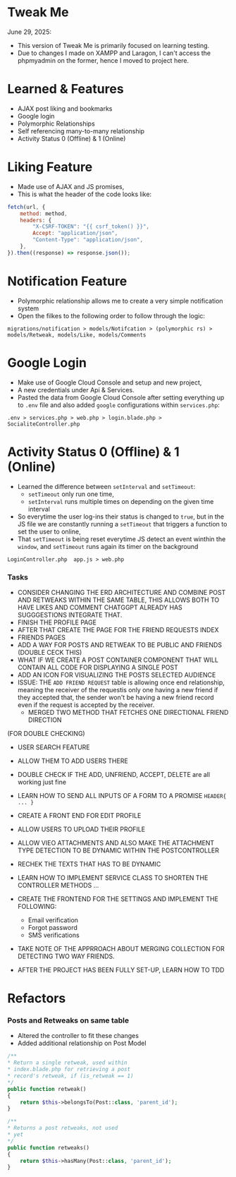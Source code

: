 # Tweak Me
June 29, 2025:
-   This version of Tweak Me is primarily focused on learning testing.
-   Due to changes I made on XAMPP and Laragon, I can't access the phpmyadmin on the former, hence I moved to project here.

# Learned & Features
-   AJAX post liking and bookmarks
-   Google login
-   Polymorphic Relationships
-   Self referencing many-to-many relationship
-   Activity Status 0 (Offline) & 1 (Online) 

# Liking Feature

-   Made use of AJAX and JS promises, <br>
-   This is what the header of the code looks like:

```js
fetch(url, {
    method: method,
    headers: {
        "X-CSRF-TOKEN": "{{ csrf_token() }}",
        Accept: "application/json",
        "Content-Type": "application/json",
    },
}).then((response) => response.json());
```

# Notification Feature

-   Polymorphic relationship allows me to create a very simple notification system
-   Open the filkes to the following order to follow through the logic:

```
migrations/notification > models/Notifcation > (polymorphic rs) > models/Retweak, models/Like, models/Comments
```

# Google Login

-   Make use of Google Cloud Console and setup and new project,
-   A new credentials under Api & Services.
-   Pasted the data from Google Cloud Console after setting everything up to `.env` file and also added `google` configurations within `services.php`:

```
.env > services.php > web.php > login.blade.php > SocialiteController.php
```

# Activity Status 0 (Offline) & 1 (Online)
-   Learned the difference between `setInterval` and `setTimeout`:
    - `setTimeout` only run one time,
    - `setInterval` runs multiple times on depending on the given time interval
- So everytime the user log-ins their status is changed to `true`, but in the JS file we are constantly running a `setTimeout` that triggers a function to set the user to online,
- That `setTimeout` is being reset everytime JS detect an event winthin the `window`, and `setTimeout` runs again its timer on the background
```
LoginController.php  app.js > web.php
```

### Tasks
-   CONSIDER CHANGING THE ERD ARCHITECTURE AND COMBINE POST AND RETWEAKS WITHIN THE SAME TABLE, THIS ALLOWS BOTH TO HAVE LIKES AND COMMENT CHATGGPT ALREADY HAS SUGGGESTIONS INTEGRATE THAT.
-   FINISH THE PROFILE PAGE
-   AFTER THAT CREATE THE PAGE FOR THE FRIEND REQUESTS INDEX
-   FRIENDS PAGES
-   ADD A WAY FOR POSTS AND RETWEAK TO BE PUBLIC AND FRIENDS (DOUBLE CECK THIS)
-   WHAT IF WE CREATE A POST CONTAINER COMPONENT THAT WILL CONTAIN ALL CODE FOR DISPLAYING A SINGLE POST
-   ADD AN ICON FOR VISUALIZING THE POSTS SELECTED AUDIENCE
-   ISSUE: THE `ADD FRIEND REQUEST` table is allowing once end relationship, meaning the receiver of the requestis only one having a new friend if they accepted that, the sender won't be having a new friend record even if the request is accepted by the receiver.
    -   MERGED TWO METHOD THAT FETCHES ONE DIRECTIONAL FRIEND DIRECTION

(FOR DOUBLE CHECKING)
-   USER SEARCH FEATURE 
-   ALLOW THEM TO ADD USERS THERE
-   DOUBLE CHECK IF THE ADD, UNFRIEND, ACCEPT, DELETE are all working just fine

-   LEARN HOW TO SEND ALL INPUTS OF A FORM TO A PROMISE `HEADER{ ... }`
-   CREATE A FRONT END FOR EDIT PROFILE
-   ALLOW USERS TO UPLOAD THEIR PROFILE
-   ALLOW VIEO ATTACHMENTS AND ALSO MAKE THE ATTACHMENT TYPE DETECTION TO BE DYNAMIC WITHIN THE POSTCONTROLLER
-   RECHEK THE TEXTS THAT HAS TO BE DYNAMIC
-   LEARN HOW TO IMPLEMENT SERVICE CLASS TO SHORTEN THE CONTROLLER METHODS
    ...
-   CREATE THE FRONTEND FOR THE SETTINGS AND IMPLEMENT THE FOLLOWING:
    -   Email verification
    -   Forgot password
    -   SMS verifications
-   TAKE NOTE OF THE APPRROACH ABOUT MERGING COLLECTION FOR DETECTING TWO WAY FRIENDS.
-   AFTER THE PROJECT HAS BEEN FULLY SET-UP, LEARN HOW TO TDD


# Refactors

### Posts and Retweaks on same table

-   Altered the controller to fit these changes
-   Added additional relationship on Post Model

```php
/**
* Return a single retweak, used within
* index.blade.php for retrieving a post
* record's retweak, if (is_retweak == 1)
*/
public function retweak()
{
    return $this->belongsTo(Post::class, 'parent_id');
}

/**
* Returns a post retweaks, not used
* yet
*/
public function retweaks()
{
    return $this->hasMany(Post::class, 'parent_id');
}
```
